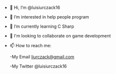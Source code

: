 - 👋 Hi, I’m @luisiurczack16
- 👀 I’m interested in help people program
- 🌱 I’m currently learning C Sharp
- 💞️ I'm looking to collaborate on game development
- 📫 How to reach me:
    
    -My Email liurczack@gmail.com
   
   -My Twitter @luisiurczack16
   

   

<!---
luisiurczack16/luisiurczack16 is a ✨ special ✨ repository because its `README.md` (this file) appears on your GitHub profile.
You can click the Preview link to take a look at your changes.
--->
